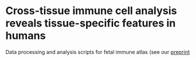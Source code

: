 # Cross-tissue immune cell analysis reveals tissue-specific features in humans

Data processing and analysis scripts for fetal immune atlas (see our [preprint](https://www.biorxiv.org/content/10.1101/2021.04.28.441762v2)
